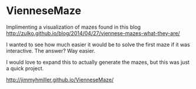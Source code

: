 VienneseMaze
============

Implimenting a visualization of mazes found in this blog http://zulko.github.io/blog/2014/04/27/viennese-mazes-what-they-are/

I wanted to see how much easier it would be to solve the first maze if it was interactive. The answer? Way easier.

I would love to expand this to actually generate the mazes, but this was just a quick project.

http://jimmyhmiller.github.io/VienneseMaze/
